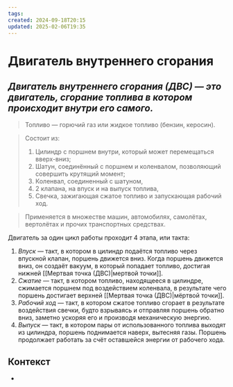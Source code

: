 ```yaml
---
tags: 
created: 2024-09-18T20:15
updated: 2025-02-06T19:35
---
```

# Двигатель внутреннего сгорания

## ***Двигатель внутреннего сгорания (ДВС) — это двигатель, сгорание топлива в котором происходит внутри его самого.***

> Топливо — горючий газ или жидкое топливо (бензин, керосин).

> Состоит из:
> 1. Цилиндр с поршнем внутри, который может перемещаться вверх-вниз;
> 2. Шатун, соединённый с поршнем и коленвалом, позволяющий совершить крутящий момент;
> 3. Коленвал, соединенный с шатуном,
> 4. 2 клапана, на впуск и на выпуск топлива,
> 5. Свечка, зажигающая сжатое топливо и запускающая рабочий ход.

> Применяется в множестве машин, автомобилях, самолётах, вертолётах и прочих транспортных средствах.

 Двигатель за один цикл работы проходит 4 этапа, или такта:
 1. *Впуск* — такт, в котором в цилиндр подаётся топливо через впускной клапан, поршень движется вниз. Когда поршень движется вниз, он создаёт вакуум, в который попадает топливо, достигая нижней [[Мертвая точка (ДВС)|мертвой точки]].
 2. *Сжатие* — такт, в котором топливо, находящееся в цилиндре, сжимается поршнем под воздействием коленвала, в результате чего поршень достигает верхней [[Мертвая точка (ДВС)|мёртвой точки]].
 3. *Рабочий ход* — такт, в котором сжатое топливо сгорает в результате воздействия свечки, будто взрываясь и отправляя поршень обратно вниз, заметно ускоряя его и производя механическую энергию. 
 4. *Выпуск* — такт, в котором пары от использованного топлива выходят из цилиндра, поршень поднимается наверх, вытесняя газы. Поршень продолжает работать за счёт оставшейся энергии от рабочего хода.
## Контекст
- 

